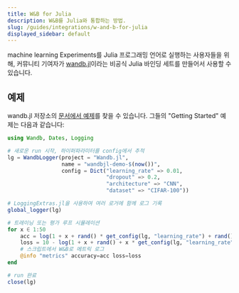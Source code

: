 ```yaml
---
title: W&B for Julia
description: W&B를 Julia와 통합하는 방법.
slug: /guides/integrations/w-and-b-for-julia
displayed_sidebar: default
---
```


machine learning Experiments를 Julia 프로그래밍 언어로 실행하는 사용자들을 위해, 커뮤니티 기여자가 [wandb.jl](https://github.com/avik-pal/Wandb.jl)이라는 비공식 Julia 바인딩 세트를 만들어서 사용할 수 있습니다.

## 예제

wandb.jl 저장소의 [문서에서 예제](https://github.com/avik-pal/Wandb.jl/tree/main/docs/src/examples)를 찾을 수 있습니다. 그들의 "Getting Started" 예제는 다음과 같습니다:

```julia
using Wandb, Dates, Logging

# 새로운 run 시작, 하이퍼파라미터를 config에서 추적
lg = WandbLogger(project = "Wandb.jl",
                 name = "wandbjl-demo-$(now())",
                 config = Dict("learning_rate" => 0.01,
                               "dropout" => 0.2,
                               "architecture" => "CNN",
                               "dataset" => "CIFAR-100"))

# LoggingExtras.jl을 사용하여 여러 로거에 함께 로그 기록
global_logger(lg)

# 트레이닝 또는 평가 루프 시뮬레이션
for x ∈ 1:50
    acc = log(1 + x + rand() * get_config(lg, "learning_rate") + rand() + get_config(lg, "dropout"))
    loss = 10 - log(1 + x + rand() + x * get_config(lg, "learning_rate") + rand() + get_config(lg, "dropout"))
    # 스크립트에서 W&B로 메트릭 로그
    @info "metrics" accuracy=acc loss=loss
end

# run 완료
close(lg)
```